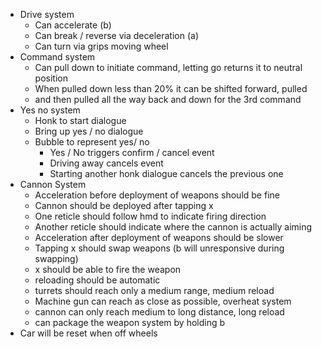 - Drive system
  - Can accelerate (b)
  - Can break / reverse via deceleration (a)
  - Can turn via grips moving wheel
- Command system
  - Can pull down to initiate command, letting go returns it to neutral position
  - When pulled down less than 20% it can be shifted forward, pulled
  - and then pulled all the way back and down for the 3rd command 
- Yes no system
  - Honk to start dialogue
  - Bring up yes / no dialogue
  - Bubble to represent yes/ no
    - Yes / No triggers confirm / cancel event
    - Driving away cancels event
    - Starting another honk dialogue cancels the previous one
- Cannon System
  - Acceleration before deployment of weapons should be fine
  - Cannon should be deployed after tapping x 
  - One reticle should follow hmd to indicate firing direction
  - Another reticle should indicate where the cannon is actually aiming 
  - Acceleration after deployment of weapons should be slower
  - Tapping x should swap weapons (b will unresponsive during swapping)
  - x should be able to fire the weapon
  - reloading should be automatic
  - turrets should reach only a medium range, medium reload
  - Machine gun can reach as close as possible, overheat system
  - cannon can only reach medium to long distance, long reload
  - can package the weapon system by holding b
- Car will be reset when off wheels



